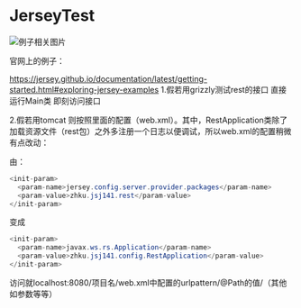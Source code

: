 # JerseyTest

![例子相关图片](https://github.com/Fyume/Jersey_Test/tree/master/src/main/webapp/img/readme/1.jpg)

官网上的例子：

https://jersey.github.io/documentation/latest/getting-started.html#exploring-jersey-examples
1.假若用grizzly测试rest的接口 直接运行Main类 即刻访问接口

2.假若用tomcat 则按照里面的配置（web.xml）。其中，RestApplication类除了加载资源文件（rest包）之外多注册一个日志以便调试，所以web.xml的配置稍微有点改动：

由：

```java
<init-param>
  <param-name>jersey.config.server.provider.packages</param-name>
  <param-value>zhku.jsj141.rest</param-value>
</init-param>
```

变成

```java
<init-param>
  <param-name>javax.ws.rs.Application</param-name>
  <param-value>zhku.jsj141.config.RestApplication</param-value>
</init-param>
```

访问就localhost:8080/项目名/web.xml中配置的urlpattern/@Path的值/（其他如参数等等）